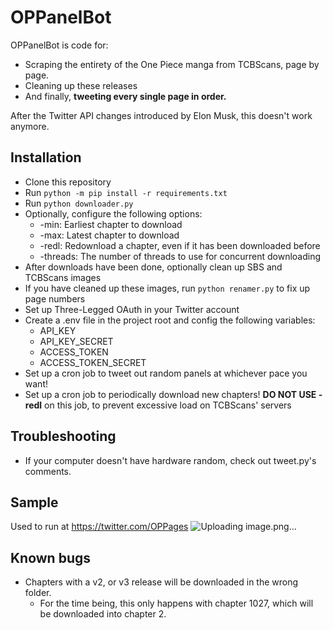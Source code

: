 # OPPanelBot
OPPanelBot is code for:
- Scraping the entirety of the One Piece manga from TCBScans, page by page.
- Cleaning up these releases
- And finally, **tweeting every single page in order.**

After the Twitter API changes introduced by Elon Musk, this doesn't work anymore.
## Installation
- Clone this repository  
- Run ``python -m pip install -r requirements.txt``
- Run ``python downloader.py``
- Optionally, configure the following options:
  - \-min: Earliest chapter to download
  - \-max: Latest chapter to download
  - \-redl: Redownload a chapter, even if it has been downloaded before
  - \-threads: The number of threads to use for concurrent downloading
- After downloads have been done, optionally clean up SBS and TCBScans images
- If you have cleaned up these images, run ``python renamer.py`` to fix up page numbers
- Set up Three-Legged OAuth in your Twitter account
- Create a .env file in the project root and config the following variables:
  - API_KEY
  - API_KEY_SECRET
  - ACCESS_TOKEN
  - ACCESS_TOKEN_SECRET
- Set up a cron job to tweet out random panels at whichever pace you want!
- Set up a cron job to periodically download new chapters! **DO NOT USE \-redl** on this job, to prevent excessive load on TCBScans' servers

## Troubleshooting

- If your computer doesn't have hardware random, check out tweet.py's comments.

## Sample

Used to run at https://twitter.com/OPPages
![Uploading image.png…]()


## Known bugs

- Chapters with a v2, or v3 release will be downloaded in the wrong folder.
  - For the time being, this only happens with chapter 1027, which will be downloaded into chapter 2.
